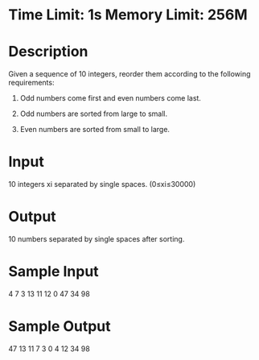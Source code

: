 # Time Limit: 1s   Memory Limit: 256M
 

# Description
Given a sequence of 10 integers, reorder them according to the following requirements:<br>  

1. Odd numbers come first and even numbers come last.<br>

2. Odd numbers are sorted from large to small.<br>

3. Even numbers are sorted from small to large.<br>

 

# Input
10 integers xi separated by single spaces. (0≤xi≤30000)

# Output
10 numbers separated by single spaces after sorting.

 

# Sample Input
4 7 3 13 11 12 0 47 34 98
# Sample Output
47 13 11 7 3 0 4 12 34 98
